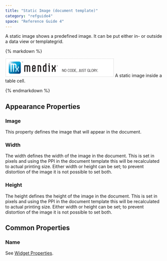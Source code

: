 ```yaml
---
title: "Static Image (document template)"
category: "refguide4"
space: "Reference Guide 4"
---
```

A static image shows a predefined image. It can be put either in- or outside a data view or templategrid.

<div class="alert alert-info">{% markdown %}

[![](attachments/819203/918133.png)](4194555)
A static image inside a table cell.

{% endmarkdown %}</div>

## Appearance Properties

### Image

This property defines the image that will appear in the document.

### Width

The width defines the width of the image in the document. This is set in pixels and using the PPI in the document template this will be recalculated to actual printing size. Either width or height can be set; to prevent distortion of the image it is not possible to set both.

### Height

The height defines the height of the image in the document. This is set in pixels and using the PPI in the document template this will be recalculated to actual printing size. Either width or height can be set; to prevent distortion of the image it is not possible to set both.

## Common Properties

### Name

See [Widget Properties](widget-properties).
